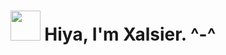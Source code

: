 <h1 align="center"><a href="https://avipatilweb.ml/"><img src="https://github.com/KenanGain/KenanGain/blob/main/icons/wave.gif" width="48"></a> Hiya, I'm Xalsier. ^-^</h1>

